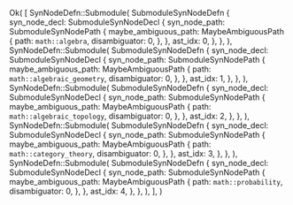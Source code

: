 Ok(
    [
        SynNodeDefn::Submodule(
            SubmoduleSynNodeDefn {
                syn_node_decl: SubmoduleSynNodeDecl {
                    syn_node_path: SubmoduleSynNodePath {
                        maybe_ambiguous_path: MaybeAmbiguousPath {
                            path: `math::algebra`,
                            disambiguator: 0,
                        },
                    },
                    ast_idx: 0,
                },
            },
        ),
        SynNodeDefn::Submodule(
            SubmoduleSynNodeDefn {
                syn_node_decl: SubmoduleSynNodeDecl {
                    syn_node_path: SubmoduleSynNodePath {
                        maybe_ambiguous_path: MaybeAmbiguousPath {
                            path: `math::algebraic_geometry`,
                            disambiguator: 0,
                        },
                    },
                    ast_idx: 1,
                },
            },
        ),
        SynNodeDefn::Submodule(
            SubmoduleSynNodeDefn {
                syn_node_decl: SubmoduleSynNodeDecl {
                    syn_node_path: SubmoduleSynNodePath {
                        maybe_ambiguous_path: MaybeAmbiguousPath {
                            path: `math::algebraic_topology`,
                            disambiguator: 0,
                        },
                    },
                    ast_idx: 2,
                },
            },
        ),
        SynNodeDefn::Submodule(
            SubmoduleSynNodeDefn {
                syn_node_decl: SubmoduleSynNodeDecl {
                    syn_node_path: SubmoduleSynNodePath {
                        maybe_ambiguous_path: MaybeAmbiguousPath {
                            path: `math::category_theory`,
                            disambiguator: 0,
                        },
                    },
                    ast_idx: 3,
                },
            },
        ),
        SynNodeDefn::Submodule(
            SubmoduleSynNodeDefn {
                syn_node_decl: SubmoduleSynNodeDecl {
                    syn_node_path: SubmoduleSynNodePath {
                        maybe_ambiguous_path: MaybeAmbiguousPath {
                            path: `math::probability`,
                            disambiguator: 0,
                        },
                    },
                    ast_idx: 4,
                },
            },
        ),
    ],
)